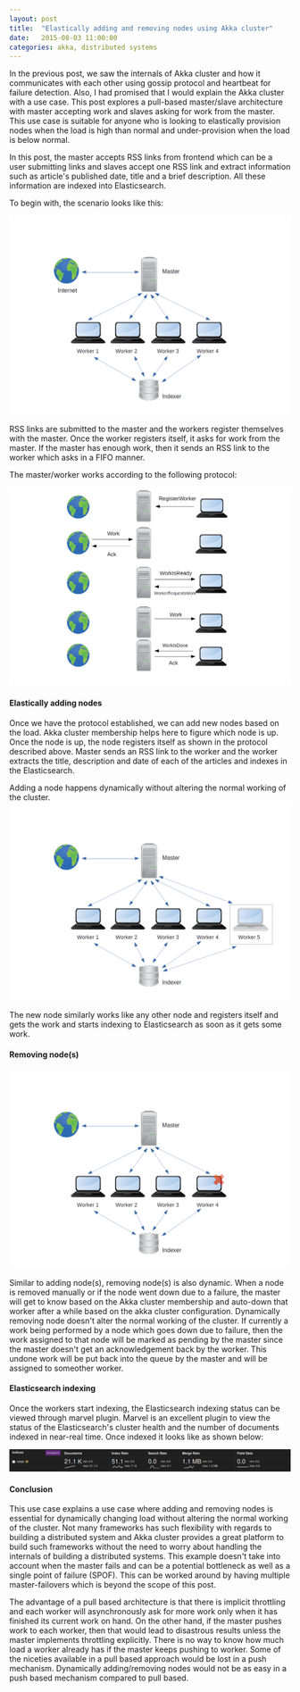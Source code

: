 ```yaml
---
layout: post
title:  "Elastically adding and removing nodes using Akka cluster"
date:   2015-08-03 11:00:00
categories: akka, distributed systems
---
```


In the previous post, we saw the internals of Akka cluster and how it communicates with each other using gossip protocol and heartbeat for failure detection. Also, I had promised that I would explain the Akka cluster with a use case. This post explores a pull-based master/slave architecture with master accepting work and slaves asking for work from the master. This use case is suitable for anyone who is looking to elastically provision nodes when the load is high than normal and under-provision when the load is below normal.

In this post, the master accepts RSS links from frontend which can be a user submitting links and slaves accept one RSS link and extract information such as article's published date, title and a brief description. All these information are indexed into Elasticsearch.

To begin with, the scenario looks like this:

![](/assets/scenario_1.png)

RSS links are submitted to the master and the workers register themselves with the master. Once the worker registers itself, it asks for work from the master. If the master has enough work, then it sends an RSS link to the worker which asks in a FIFO manner. 

The master/worker works according to the following protocol:

![](/assets/protocol.png)

<h4>Elastically adding nodes</h4>

Once we have the protocol established, we can add new nodes based on the load. Akka cluster membership helps here to figure which node is up. Once the node is up, the node registers itself as shown in the protocol described above. Master sends an RSS link to the worker and the worker extracts the title, description and date of each of the articles and indexes in the Elasticsearch.

Adding a node happens dynamically without altering the normal working of the cluster.
![](/assets/add_node.png)

The new node similarly works like any other node and registers itself and gets the work and starts indexing to Elasticsearch as soon as it gets some work.

<h4>Removing node(s)</h4>

![](/assets/remove_node.png)

Similar to adding node(s), removing node(s) is also dynamic. When a node is removed manually or if the node went down due to a failure, the master will get to know based on the Akka cluster membership and auto-down that worker after a while based on the akka cluster configuration. Dynamically removing node doesn't alter the normal working of the cluster. If currently a work being performed by a node which goes down due to failure, then the work assigned to that node will be marked as pending by the master since the master doesn't get an acknowledgement back by the worker. This undone work will be put back into the queue by the master and will be assigned to someother worker.

<h4>Elasticsearch indexing</h4>

Once the workers start indexing, the Elasticsearch indexing status can be viewed through marvel plugin. Marvel is an excellent plugin to view the status of the Elasticsearch's cluster health and the number of documents indexed in near-real time. Once indexed it looks like as shown below:

![](/assets/marvel.png)

<h4>Conclusion</h4>

This use case explains a use case where adding and removing nodes is essential for dynamically changing load without altering the normal working of the cluster. Not many frameworks has such flexibility with regards to building a distributed system and Akka cluster provides a great platform to build such frameworks without the need to worry about handling the internals of building a distributed systems. This example doesn't take into account when the master fails and can be a potential bottleneck as well as a single point of failure (SPOF). This can be worked around by having multiple master-failovers which is beyond the scope of this post.

The advantage of a pull based architecture is that there is implicit throttling and each worker will asynchronously ask for more work only when it has finished its current work on hand. On the other hand, if the master pushes work to each worker, then that would lead to disastrous results unless the master implements throttling explicitly. There is no way to know how much load a worker already has if the master keeps pushing to worker. Some of the niceties available in a pull based approach would be lost in a push mechanism. Dynamically adding/removing nodes would not be as easy in a push based mechanism compared to pull based.

